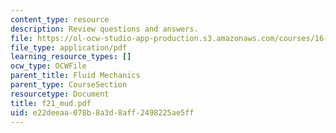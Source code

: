 ```yaml
---
content_type: resource
description: Review questions and answers.
file: https://ol-ocw-studio-app-production.s3.amazonaws.com/courses/16-01-unified-engineering-i-ii-iii-iv-fall-2005-spring-2006/e22deeaa078b8a3d8aff2498225ae5ff_f21_mud.pdf
file_type: application/pdf
learning_resource_types: []
ocw_type: OCWFile
parent_title: Fluid Mechanics
parent_type: CourseSection
resourcetype: Document
title: f21_mud.pdf
uid: e22deeaa-078b-8a3d-8aff-2498225ae5ff
---
```

